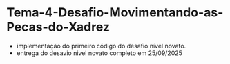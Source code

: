 # Tema-4-Desafio-Movimentando-as-Pecas-do-Xadrez
- implementação do primeiro código do desafio nível novato.
- entrega do desavio nivel novato completo em 25/09/2025
